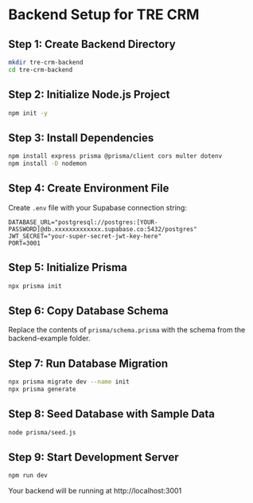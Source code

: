 # Backend Setup for TRE CRM

## Step 1: Create Backend Directory
```bash
mkdir tre-crm-backend
cd tre-crm-backend
```

## Step 2: Initialize Node.js Project
```bash
npm init -y
```

## Step 3: Install Dependencies
```bash
npm install express prisma @prisma/client cors multer dotenv
npm install -D nodemon
```

## Step 4: Create Environment File
Create `.env` file with your Supabase connection string:
```env
DATABASE_URL="postgresql://postgres:[YOUR-PASSWORD]@db.xxxxxxxxxxxxx.supabase.co:5432/postgres"
JWT_SECRET="your-super-secret-jwt-key-here"
PORT=3001
```

## Step 5: Initialize Prisma
```bash
npx prisma init
```

## Step 6: Copy Database Schema
Replace the contents of `prisma/schema.prisma` with the schema from the backend-example folder.

## Step 7: Run Database Migration
```bash
npx prisma migrate dev --name init
npx prisma generate
```

## Step 8: Seed Database with Sample Data
```bash
node prisma/seed.js
```

## Step 9: Start Development Server
```bash
npm run dev
```

Your backend will be running at http://localhost:3001
